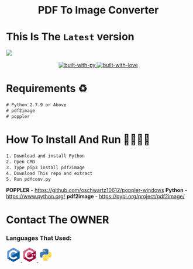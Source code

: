 <h1 align="center">PDF To Image Converter</h1>


# This Is The `Latest` version 
<img src = "https://wall.alphacoders.com/big.php?i=1044968">
<p align="center">
    <a href="https://python.org">
        <img src="https://forthebadge.com/images/badges/made-with-python.svg" alt="built-with-py">
    </a>
    <a href="https://GitHub.com/TR0J3N">
        <img src="http://ForTheBadge.com/images/badges/built-with-love.svg" alt="built-with-love">
    </a></p>
    
# Requirements ♻
```
# Python 2.7.9 or Above
# pdf2image
# poppler
```
# How To Install And Run 🏃🏻‍♂️💨
```
1. Download and install Python
2. Open CMD
3. Type pip3 install pdf2image
4. Download This repo and extract
5. Run pdfconv.py
```
    
**POPPLER** - https://github.com/oschwartz10612/poppler-windows
**Python** - https://www.python.org/
**pdf2image** - https://pypi.org/project/pdf2image/

# Contact The OWNER

<h3 align="left">Languages That Used:</h3>
<p align="left"> <a href="https://www.cprogramming.com/" target="_blank" rel="noreferrer"> <img src="https://raw.githubusercontent.com/devicons/devicon/master/icons/c/c-original.svg" alt="c" width="40" height="40"/> </a> <a href="https://www.w3schools.com/cpp/" target="_blank" rel="noreferrer"> <img src="https://raw.githubusercontent.com/devicons/devicon/master/icons/cplusplus/cplusplus-original.svg" alt="cplusplus" width="40" height="40"/> </a> <a href="https://www.python.org" target="_blank" rel="noreferrer"> <img src="https://raw.githubusercontent.com/devicons/devicon/master/icons/python/python-original.svg" alt="python" width="40" height="40"/> </a> </p>
